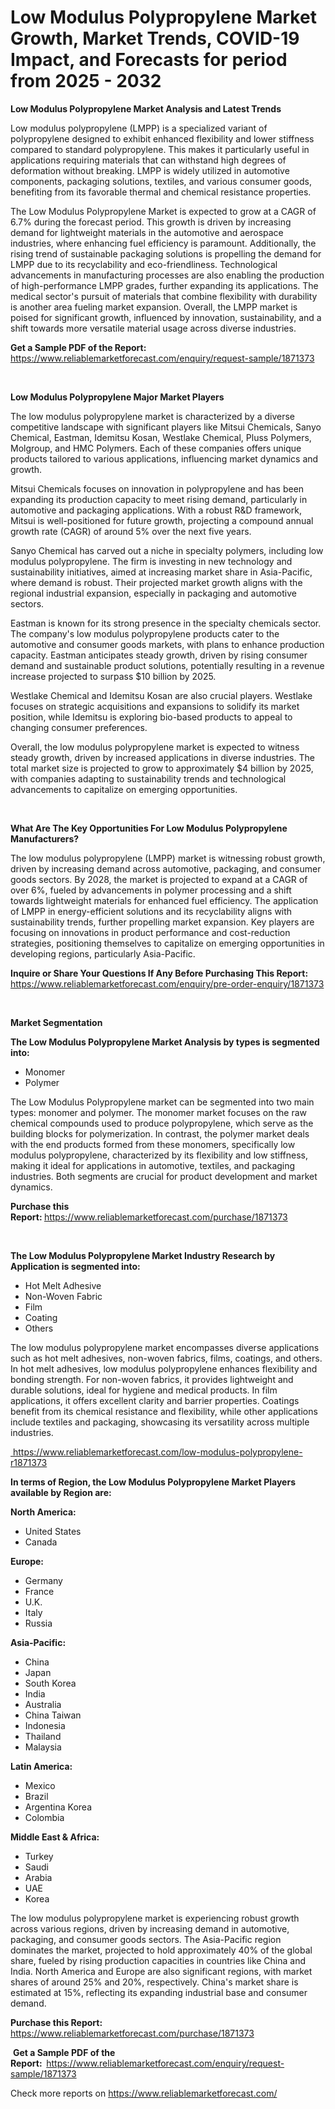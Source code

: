 <p><h1>Low Modulus Polypropylene Market Growth, Market Trends, COVID-19 Impact, and Forecasts for period from 2025 - 2032</h1></p><p><strong>Low Modulus Polypropylene Market Analysis and Latest Trends</strong></p>
<p><p>Low modulus polypropylene (LMPP) is a specialized variant of polypropylene designed to exhibit enhanced flexibility and lower stiffness compared to standard polypropylene. This makes it particularly useful in applications requiring materials that can withstand high degrees of deformation without breaking. LMPP is widely utilized in automotive components, packaging solutions, textiles, and various consumer goods, benefiting from its favorable thermal and chemical resistance properties.</p><p>The Low Modulus Polypropylene Market is expected to grow at a CAGR of 6.7% during the forecast period. This growth is driven by increasing demand for lightweight materials in the automotive and aerospace industries, where enhancing fuel efficiency is paramount. Additionally, the rising trend of sustainable packaging solutions is propelling the demand for LMPP due to its recyclability and eco-friendliness. Technological advancements in manufacturing processes are also enabling the production of high-performance LMPP grades, further expanding its applications. The medical sector's pursuit of materials that combine flexibility with durability is another area fueling market expansion. Overall, the LMPP market is poised for significant growth, influenced by innovation, sustainability, and a shift towards more versatile material usage across diverse industries.</p></p>
<p><strong>Get a Sample PDF of the Report:&nbsp;</strong> <a href="https://www.reliablemarketforecast.com/enquiry/request-sample/1871373?utm_campaign=2210&utm_medium=2&utm_source=Github&utm_content=ia&utm_term=04022025&utm_id=low-modulus-polypropylene">https://www.reliablemarketforecast.com/enquiry/request-sample/1871373</a></p>
<p>&nbsp;</p>
<p><strong>Low Modulus Polypropylene Major Market Players</strong></p>
<p><p>The low modulus polypropylene market is characterized by a diverse competitive landscape with significant players like Mitsui Chemicals, Sanyo Chemical, Eastman, Idemitsu Kosan, Westlake Chemical, Pluss Polymers, Molgroup, and HMC Polymers. Each of these companies offers unique products tailored to various applications, influencing market dynamics and growth.</p><p>Mitsui Chemicals focuses on innovation in polypropylene and has been expanding its production capacity to meet rising demand, particularly in automotive and packaging applications. With a robust R&D framework, Mitsui is well-positioned for future growth, projecting a compound annual growth rate (CAGR) of around 5% over the next five years.</p><p>Sanyo Chemical has carved out a niche in specialty polymers, including low modulus polypropylene. The firm is investing in new technology and sustainability initiatives, aimed at increasing market share in Asia-Pacific, where demand is robust. Their projected market growth aligns with the regional industrial expansion, especially in packaging and automotive sectors.</p><p>Eastman is known for its strong presence in the specialty chemicals sector. The company's low modulus polypropylene products cater to the automotive and consumer goods markets, with plans to enhance production capacity. Eastman anticipates steady growth, driven by rising consumer demand and sustainable product solutions, potentially resulting in a revenue increase projected to surpass $10 billion by 2025.</p><p>Westlake Chemical and Idemitsu Kosan are also crucial players. Westlake focuses on strategic acquisitions and expansions to solidify its market position, while Idemitsu is exploring bio-based products to appeal to changing consumer preferences.</p><p>Overall, the low modulus polypropylene market is expected to witness steady growth, driven by increased applications in diverse industries. The total market size is projected to grow to approximately $4 billion by 2025, with companies adapting to sustainability trends and technological advancements to capitalize on emerging opportunities.</p></p>
<p>&nbsp;</p>
<p><strong>What Are The Key Opportunities For Low Modulus Polypropylene Manufacturers?</strong></p>
<p><p>The low modulus polypropylene (LMPP) market is witnessing robust growth, driven by increasing demand across automotive, packaging, and consumer goods sectors. By 2028, the market is projected to expand at a CAGR of over 6%, fueled by advancements in polymer processing and a shift towards lightweight materials for enhanced fuel efficiency. The application of LMPP in energy-efficient solutions and its recyclability aligns with sustainability trends, further propelling market expansion. Key players are focusing on innovations in product performance and cost-reduction strategies, positioning themselves to capitalize on emerging opportunities in developing regions, particularly Asia-Pacific.</p></p>
<p><strong>Inquire or Share Your Questions If Any Before Purchasing This Report:</strong> <a href="https://www.reliablemarketforecast.com/enquiry/pre-order-enquiry/1871373?utm_campaign=2210&utm_medium=2&utm_source=Github&utm_content=ia&utm_term=04022025&utm_id=low-modulus-polypropylene">https://www.reliablemarketforecast.com/enquiry/pre-order-enquiry/1871373</a></p>
<p>&nbsp;</p>
<p><strong>Market Segmentation</strong></p>
<p><strong>The Low Modulus Polypropylene Market Analysis by types is segmented into:</strong></p>
<p><ul><li>Monomer</li><li>Polymer</li></ul></p>
<p><p>The Low Modulus Polypropylene market can be segmented into two main types: monomer and polymer. The monomer market focuses on the raw chemical compounds used to produce polypropylene, which serve as the building blocks for polymerization. In contrast, the polymer market deals with the end products formed from these monomers, specifically low modulus polypropylene, characterized by its flexibility and low stiffness, making it ideal for applications in automotive, textiles, and packaging industries. Both segments are crucial for product development and market dynamics.</p></p>
<p><strong>Purchase this Report:&nbsp;</strong><a href="https://www.reliablemarketforecast.com/purchase/1871373?utm_campaign=2210&utm_medium=2&utm_source=Github&utm_content=ia&utm_term=04022025&utm_id=low-modulus-polypropylene">https://www.reliablemarketforecast.com/purchase/1871373</a></p>
<p>&nbsp;</p>
<p><strong>The Low Modulus Polypropylene Market Industry Research by Application is segmented into:</strong></p>
<p><ul><li>Hot Melt Adhesive</li><li>Non-Woven Fabric</li><li>Film</li><li>Coating</li><li>Others</li></ul></p>
<p><p>The low modulus polypropylene market encompasses diverse applications such as hot melt adhesives, non-woven fabrics, films, coatings, and others. In hot melt adhesives, low modulus polypropylene enhances flexibility and bonding strength. For non-woven fabrics, it provides lightweight and durable solutions, ideal for hygiene and medical products. In film applications, it offers excellent clarity and barrier properties. Coatings benefit from its chemical resistance and flexibility, while other applications include textiles and packaging, showcasing its versatility across multiple industries.</p></p>
<p><a href="https://www.reliablemarketforecast.com/low-modulus-polypropylene-r1871373?utm_campaign=2210&utm_medium=2&utm_source=Github&utm_content=ia&utm_term=04022025&utm_id=low-modulus-polypropylene">&nbsp;https://www.reliablemarketforecast.com/low-modulus-polypropylene-r1871373</a></p>
<p><strong>In terms of Region, the Low Modulus Polypropylene Market Players available by Region are:</strong></p>
<p>
    <p> <strong> North America: </strong>
        <ul>
            <li>United States</li>
            <li>Canada</li>
        </ul>
        </p> 
    <p> <strong> Europe: </strong>
        <ul>
            <li>Germany</li>
            <li>France</li>
            <li>U.K.</li>
            <li>Italy</li>
            <li>Russia</li>
        </ul>
        </p> 
    <p> <strong> Asia-Pacific: </strong>
        <ul>
            <li>China</li>
            <li>Japan</li>
            <li>South Korea</li>
            <li>India</li>
            <li>Australia</li>
            <li>China Taiwan</li>
            <li>Indonesia</li>
            <li>Thailand</li>
            <li>Malaysia</li>
        </ul>
        </p> 
    <p> <strong> Latin America: </strong>
        <ul>
            <li>Mexico</li>
            <li>Brazil</li>
            <li>Argentina Korea</li>
            <li>Colombia</li>
        </ul>
        </p> 
    <p> <strong> Middle East & Africa: </strong>
        <ul>
            <li>Turkey</li>
            <li>Saudi</li>
            <li>Arabia</li>
            <li>UAE</li>
            <li>Korea</li>
        </ul>
    </p>
    </p>
<p><p>The low modulus polypropylene market is experiencing robust growth across various regions, driven by increasing demand in automotive, packaging, and consumer goods sectors. The Asia-Pacific region dominates the market, projected to hold approximately 40% of the global share, fueled by rising production capacities in countries like China and India. North America and Europe are also significant regions, with market shares of around 25% and 20%, respectively. China's market share is estimated at 15%, reflecting its expanding industrial base and consumer demand. </p></p>
<p><strong>Purchase this Report: </strong><a href="https://www.reliablemarketforecast.com/purchase/1871373?utm_campaign=2210&utm_medium=2&utm_source=Github&utm_content=ia&utm_term=04022025&utm_id=low-modulus-polypropylene">https://www.reliablemarketforecast.com/purchase/1871373</a></p>
<p>&nbsp;<strong>Get a Sample PDF of the Report:&nbsp;&nbsp;</strong><a href="https://www.reliablemarketforecast.com/enquiry/request-sample/1871373?utm_campaign=2210&utm_medium=2&utm_source=Github&utm_content=ia&utm_term=04022025&utm_id=low-modulus-polypropylene">https://www.reliablemarketforecast.com/enquiry/request-sample/1871373</a></p>
<p><strong></strong></p>
<p>Check more reports on <a href="https://www.reliablemarketforecast.com/?utm_campaign=2210&utm_medium=2&utm_source=Github&utm_content=ia&utm_term=04022025&utm_id=low-modulus-polypropylene">https://www.reliablemarketforecast.com/</a></p>
